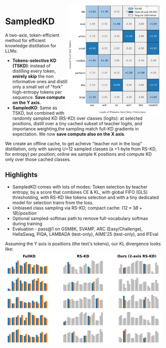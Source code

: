 <img align="right" width="60%" height="60%" src="graphs/rskd_grid_two_axis_blue_with_axes.png">

# SampledKD

A two-axis, token-efficient method for  efficient knowledge distillation for LLMs:

- **Tokens-selective KD (TSKD)**: instead of distilling every token, **enirely skip** the non informative ones and distill only a small set of "fork" high-entropy tokens per sequence. **Save compute on the Y axis**.
- **SampledKD**: Same as TSKD, but combined with randomly sampled KD (RS-KD) over classes (logits): at selected positions, distill over a tiny cached subset of teacher logits, and importance weighting,the sampling match full-KD gradients in expectation. We now **save compute also on the X axis**.

We create an offline cache, to get acheive "teacher not in the loop" distillation, only with saving U=12 sampled classes (a +1-byte from RS-KD, for entropy) per position; online we sample K positions and compute KD only over those cached classes.

## Highlights

- SampledKD comes with lots of modes: Token selection by teacher entropy, by a score that combines CE & KL, with global FIFO (GLS) thresholding, with RS-KD like tokens selection and with a tiny dedicated model for selection trains from the loss.
- Unbiased class sampling via RS-KD; compact cache: $(12\times3B + 1B)/position$
- Optional sampled-softmax path to remove full-vocabulary softmax during training
- Evaluation - pass@1 on GSM8K, SVAMP, ARC (Easy/Challenge), HellaSwag, PIQA, LAMBADA (test-only), AIME’25 (test-only), and IFEval

Assuming the Y axis is positions (the text's tokens), our KL divergence looks like:
![KD intuition (positions footprint)](graphs/kd_intuition.png)
